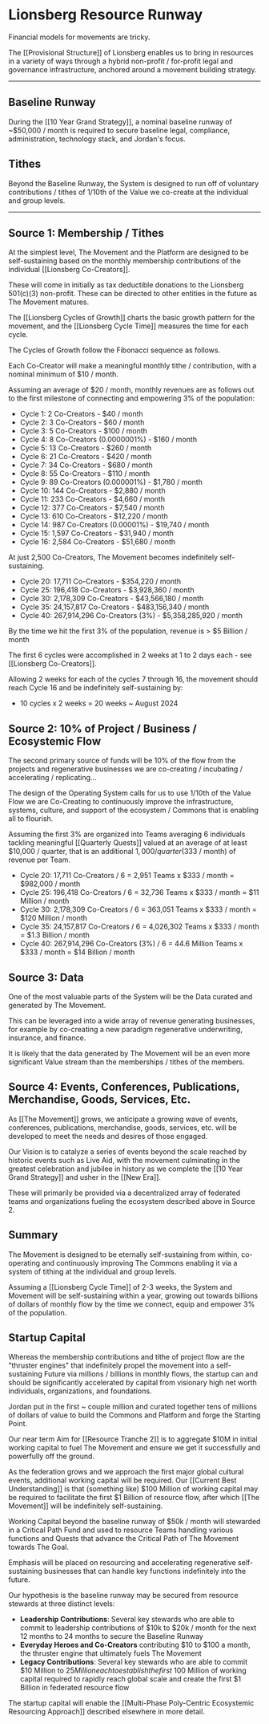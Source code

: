 # Lionsberg Resource Runway

Financial models for movements are tricky. 

The [[Provisional Structure]] of Lionsberg enables us to bring in resources in a variety of ways through a hybrid non-profit / for-profit legal and governance infrastructure, anchored around a movement building strategy. 

_____
## Baseline Runway 

During the [[10 Year Grand Strategy]], a nominal baseline runway of ~$50,000 / month is required to secure baseline legal, compliance, administration, technology stack, and Jordan's focus. 

## Tithes 

Beyond the Baseline Runway, the System is designed to run off of voluntary contributions / tithes of 1/10th of the Value we co-create at the individual and group levels.  

___
## Source 1: Membership / Tithes 

At the simplest level, The Movement and the Platform are designed to be self-sustaining based on the monthly membership contributions of the individual [[Lionsberg Co-Creators]]. 

These will come in initially as tax deductible donations to the Lionsberg 501(c)(3) non-profit. These can be directed to other entities in the future as The Movement matures. 

The [[Lionsberg Cycles of Growth]] charts the basic growth pattern for the movement, and the [[Lionsberg Cycle Time]] measures the time for each cycle. 

The Cycles of Growth follow the Fibonacci sequence as follows. 

Each Co-Creator will make a meaningful monthly tithe / contribution, with a nominal minimum of $10 / month. 

Assuming an average of $20 / month, monthly revenues are as follows out to the first milestone of connecting and empowering 3% of the population: 

- Cycle 1: 2 Co-Creators  - $40 / month  
- Cycle 2: 3 Co-Creators - $60 / month  
- Cycle 3: 5 Co-Creators - $100 / month    
- Cycle 4: 8 Co-Creators (0.0000001%) - $160 / month  
- Cycle 5: 13 Co-Creators - $260 / month  
- Cycle 6: 21 Co-Creators  - $420 / month 
- Cycle 7: 34 Co-Creators  - $680 / month 
- Cycle 8: 55 Co-Creators  - $110 / month 
- Cycle 9: 89 Co-Creators (0.000001%) - $1,780 / month 
- Cycle 10: 144 Co-Creators - $2,880 / month  
- Cycle 11: 233 Co-Creators - $4,660 / month   
- Cycle 12: 377 Co-Creators - $7,540 / month  
- Cycle 13: 610 Co-Creators - $12,220 / month  
- Cycle 14: 987 Co-Creators (0.00001%)   - $19,740 / month 
- Cycle 15: 1,597 Co-Creators - $31,940 / month  
- Cycle 16: 2,584 Co-Creators - $51,680 / month  

At just 2,500 Co-Creators, The Movement becomes indefinitely self-sustaining. 

- Cycle 20: 17,711 Co-Creators - $354,220 / month  
- Cycle 25: 196,418 Co-Creators - $3,928,360 / month  
- Cycle 30: 2,178,309 Co-Creators - $43,566,180 / month  
- Cycle 35: 24,157,817 Co-Creators  - $483,156,340 / month 
- Cycle 40: 267,914,296 Co-Creators (3%)  - $5,358,285,920 / month 

By the time we hit the first 3% of the population, revenue is > $5 Billion / month  

The first 6 cycles were accomplished in 2 weeks at 1 to 2 days each - see [[Lionsberg Co-Creators]]. 

Allowing 2 weeks for each of the cycles 7 through 16, the movement should reach Cycle 16 and be indefinitely self-sustaining by: 

- 10 cycles x 2 weeks = 20 weeks ~ August 2024

## Source 2: 10% of Project / Business / Ecosystemic Flow 

The second primary source of funds will be 10% of the flow from the projects and regenerative businesses we are co-creating / incubating / accelerating / replicating...  

The design of the Operating System calls for us to use 1/10th of the Value Flow we are Co-Creating to continuously improve the infrastructure, systems, culture, and support of the ecosystem / Commons that is enabling all to flourish. 

Assuming the first 3% are organized into Teams averaging 6 individuals tackling meaningful [[Quarterly Quests]] valued at an average of at least $10,000 / quarter, that is an additional $1,000 / quarter ($333 / month) of revenue per Team. 

- Cycle 20: 17,711 Co-Creators / 6 = 2,951 Teams x $333 / month = $982,000 / month 
- Cycle 25: 196,418 Co-Creators / 6 = 32,736 Teams x $333 / month = $11 Million / month  
- Cycle 30: 2,178,309 Co-Creators / 6 = 363,051 Teams x $333 / month = $120 Million / month  
- Cycle 35: 24,157,817 Co-Creators / 6 = 4,026,302 Teams x $333 / month = $1.3  Billion / month 
- Cycle 40: 267,914,296 Co-Creators (3%) / 6 = 44.6 Million Teams x $333 / month = $14 Billion / month 

## Source 3: Data 

One of the most valuable parts of the System will be the Data curated and generated by The Movement. 

This can be leveraged into a wide array of revenue generating businesses, for example by co-creating a new paradigm regenerative underwriting, insurance, and finance.  

It is likely that the data generated by The Movement will be an even more significant Value stream than the memberships / tithes of the members. 

## Source 4: Events, Conferences, Publications, Merchandise, Goods, Services, Etc. 

As [[The Movement]] grows, we anticipate a growing wave of events, conferences, publications, merchandise, goods, services, etc. will be developed to meet the needs and desires of those engaged. 

Our Vision is to catalyze a series of events beyond the scale reached by historic events such as Live Aid, with the movement culminating in the greatest celebration and jubilee in history as we complete the [[10 Year Grand Strategy]] and usher in the [[New Era]]. 

These will primarily be provided via a decentralized array of federated teams and organizations fueling the ecosystem described above in Source 2. 

## Summary 

The Movement is designed to be eternally self-sustaining from within, co-operating and continuously improving The Commons enabling it via a system of tithing at the individual and group levels. 

Assuming a [[Lionsberg Cycle Time]] of 2-3 weeks, the System and Movement will be self-sustaining within a year, growing out towards billions of dollars of monthly flow by the time we connect, equip and empower 3% of the population. 
## Startup Capital

Whereas the membership contributions and tithe of project flow are the "thruster engines" that indefinitely propel the movement into a self-sustaining Future via millions / billions in monthly flows, the startup can and should be significantly accelerated by capital from visionary high net worth individuals, organizations, and foundations. 

Jordan put in the first ~ couple million and curated together tens of millions of dollars of value to build the Commons and Platform and forge the Starting Point. 

Our near term Aim for [[Resource Tranche 2]] is to aggregate $10M in initial working capital to fuel The Movement and ensure we get it successfully and powerfully off the ground. 

As the federation grows and we approach the first major global cultural events, additional working capital will be required. Our [[Current Best Understanding]] is that (something like) $100 Million of working capital may be required to facilitate the first $1 Billion of resource flow, after which [[The Movement]] will be indefinitely self-sustaining. 

Working Capital beyond the baseline runway of $50k / month will stewarded in a Critical Path Fund and used to resource Teams handling various functions and Quests that advance the Critical Path of The Movement towards The Goal. 

Emphasis will be placed on resourcing and accelerating regenerative self-sustaining businesses that can handle key functions indefinitely into the future. 

Our hypothesis is the baseline runway may be secured from resource stewards at three distinct levels: 

- **Leadership Contributions**: Several key stewards who are able to commit to leadership contributions of $10k to $20k / month for the next 12 months to 24 months to secure the Baseline Runway
- **Everyday Heroes and Co-Creators** contributing $10 to $100 a month, the thruster engine that ultimately fuels The Movement    
- **Legacy Contributions**: Several key stewards who are able to commit $10 Million to $25 Million each to establish the first ~$100 Million of working capital required to rapidly reach global scale and create the first $1 Billion in federated resource flow  

The startup capital will enable the [[Multi-Phase Poly-Centric Ecosystemic Resourcing Approach]] described elsewhere in more detail. 